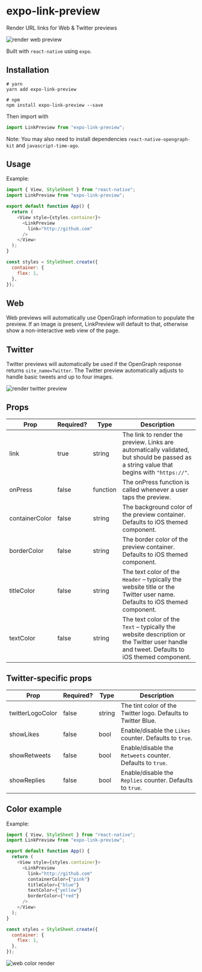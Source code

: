 # expo-link-preview
Render URL links for Web & Twitter previews

![render web preview](https://uploads-ssl.webflow.com/5f162b0e0ce5746130d59063/621b0bfe86678f673850cb7a_Screen%20Shot%202022-02-26%20at%208.54.37%20PM.png)

Built with `react-native` using `expo`.

## Installation
```
# yarn
yarn add expo-link-preview

# npm
npm install expo-link-preview --save
```

Then import with
```js
import LinkPreview from "expo-link-preview";
```
Note: You may also need to install dependencies `react-native-opengraph-kit` and `javascript-time-ago`.


## Usage
Example:
```js
import { View, StyleSheet } from "react-native";
import LinkPreview from "expo-link-preview";

export default function App() {
  return (
    <View style={styles.container}>
      <LinkPreview
        link="http://github.com"
      />
    </View>
  );
}

const styles = StyleSheet.create({
  container: {
    flex: 1,
  },
});
```

## Web
Web previews will automatically use OpenGraph information to populate the preview. If an image is present, LinkPreview will default to that, otherwise show a non-interactive web view of the page.

## Twitter
Twitter previews will automatically be used if the OpenGraph response returns `site_name=Twitter`. The Twitter preview automatically adjusts to handle basic tweets and up to four images.

![render twitter preview](https://uploads-ssl.webflow.com/5f162b0e0ce5746130d59063/621b0bff3e9793fc17565d26_Screen%20Shot%202022-02-26%20at%208.54.59%20PM.png)

## Props
| Prop | Required? | Type | Description |
| --- | --- | --- | ---------- |
| link | true | string | The link to render the preview. Links are automatically validated, but should be passed as a string value that begins with `"https://"`. |
| onPress | false | function | The onPress function is called whenever a user taps the preview. |
| containerColor | false | string | The background color of the preview container. Defaults to iOS themed component. |
| borderColor | false | string | The border color of the preview container. Defaults to iOS themed component. |
| titleColor | false | string | The text color of the `Header` – typically the website title or the Twitter user name. Defaults to iOS themed component. |
| textColor | false | string | The text color of the `Text` – typically the website description or the Twitter user handle and tweet. Defaults to iOS themed component. |

## Twitter-specific props
| Prop | Required? | Type | Description |
| --- | --- | --- | ---------- |
| twitterLogoColor | false | string | The tint color of the Twitter logo. Defaults to Twitter Blue. |
| showLikes | false | bool | Enable/disable the `Likes` counter. Defaults to `true`. |
| showRetweets | false | bool | Enable/disable the `Retweets` counter. Defaults to `true`. |
| showReplies | false | bool | Enable/disable the `Replies` counter. Defaults to `true`. |

## Color example
Example:
```js
import { View, StyleSheet } from "react-native";
import LinkPreview from "expo-link-preview";

export default function App() {
  return (
    <View style={styles.container}>
      <LinkPreview
        link="http://github.com"
        containerColor={"pink"}
        titleColor={"blue"}
        textColor={"yellow"}
        borderColor={"red"}
      />
    </View>
  );
}

const styles = StyleSheet.create({
  container: {
    flex: 1,
  },
});
```
![web color render](https://uploads-ssl.webflow.com/5f162b0e0ce5746130d59063/621bfecb3feece9e668ee9fe_Screen%20Shot%202022-02-27%20at%203.25.42%20PM.png)
